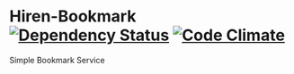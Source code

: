 # Hiren-Bookmark [![Dependency Status](https://david-dm.org/pyprism/Hiren-Bookmark.svg?style=flat)](https://david-dm.org/pyprism/Hiren-Bookmark) [![Code Climate](https://codeclimate.com/github/pyprism/Hiren-Bookmark/badges/gpa.svg)](https://codeclimate.com/github/pyprism/Hiren-Bookmark)
Simple Bookmark Service

